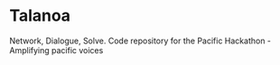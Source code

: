 # Talanoa
Network, Dialogue, Solve.
Code repository for the Pacific Hackathon - Amplifying pacific voices
